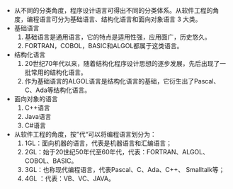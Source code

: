 - 从不同的分类角度，程序设计语言可得出不同的分类体系。从软件工程的角度，编程语言可分为基础语言、结构化语言和面向对象语言 3 大类。
- 基础语言
	1. 基础语言是通用语言，它的特点是适用性强，应用面广，历史悠久。
	2. FORTRAN，COBOL，BASIC和ALGOL都属于这类语言。
- 结构化语言
	1. 20世纪70年代以来，随着结构化程序设计思想的逐步发展，先后出现了一批常用的结构化语言。
	2. 作为基础语言的ALGOL语言是结构化语言的基础，它衍生出了Pascal、C、Ada等结构化语言。
- 面向对象的语言
	1. C++语言
	2. Java语言
	3. C#语言
- 从软件工程的角度，按”代“可以将编程语言划分为：
	1. 1GL：面向机器的语言，代表是机器语言和汇编语言；
	2. 2GL：始于20世纪50年代至60年代，代表：FORTRAN、ALGOL、 COBOL、BASIC。
	3. 3GL：也称现代编程语言，代表Pascal、C、Ada、C++、 Smalltalk等；
	4. 4GL ：代表：VB、VC、JAVA。